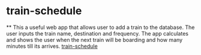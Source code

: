 # train-schedule
** This a useful web app that allows user to add a train to the database. The user inputs the train name, destination and frequency. The app calculates and shows the user when the next train will be boarding and how many minutes till its arrives.
[train-schedule](https://mgikanga.github.io/train-schedule/)
